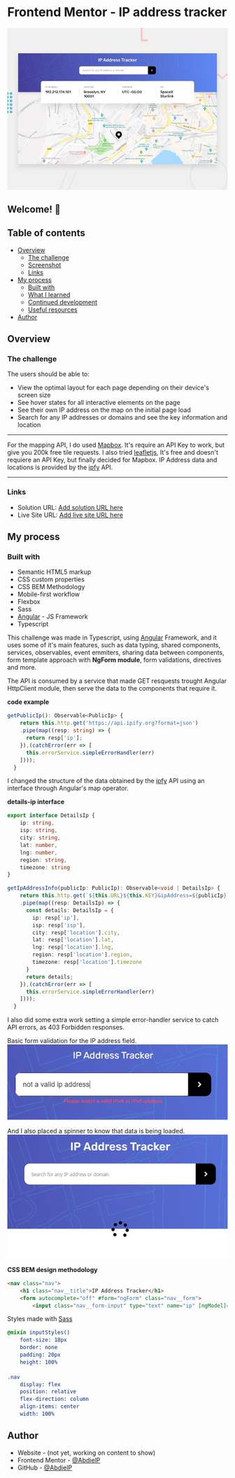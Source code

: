 # Frontend Mentor - IP address tracker

![Design preview for the IP address tracker coding challenge](./src/assets/captures/desktop-preview.jpg)

## Welcome! 👋

## Table of contents

- [Overview](#overview)
  - [The challenge](#the-challenge)
  - [Screenshot](#screenshot)
  - [Links](#links)
- [My process](#my-process)
  - [Built with](#built-with)
  - [What I learned](#what-i-learned)
  - [Continued development](#continued-development)
  - [Useful resources](#useful-resources)
- [Author](#author)

## Overview

### The challenge

The users should be able to:

- View the optimal layout for each page depending on their device's screen size
- See hover states for all interactive elements on the page
- See their own IP address on the map on the initial page load
- Search for any IP addresses or domains and see the key information and location

---

For the mapping API, I do used [Mapbox](https://www.mapbox.com/). It's require an API Key to work, but give you 200k free tile requests. I also tried [leafletjs](https://leafletjs.com/), It's free and doesn't requiere an API Key, but finally decided for Mapbox. IP Address data and locations is provided by the [ipfy](https://www.ipify.org/) API.

---

### Links

- Solution URL: [Add solution URL here](https://your-solution-url.com)
- Live Site URL: [Add live site URL here](https://your-live-site-url.com)

## My process

### Built with

- Semantic HTML5 markup
- CSS custom properties
- CSS BEM Methodology
- Mobile-first workflow
- Flexbox
- Sass
- [Angular](https://angular.io/) - JS Framework
- Typescript

This challenge was made in Typescript, using [Angular](https://angular.io/) Framework, and it uses some of it's main features, such as data typing, shared components, services, observables, event emmiters, sharing data between components, form template approach with **NgForm module**, form validations, directives and more.

The API is consumed by a service that made GET resquests trought Angular HttpClient module, then serve the data to the components that require it.

**code example**
```ts
getPublicIp(): Observable<PublicIp> {
    return this.http.get('https://api.ipify.org?format=json')
    .pipe(map((resp: string) => {
      return resp['ip'];
    }),(catchError(err => [
      this.errorService.simpleErrorHandler(err)
    ])));
  }
```

I changed the structure of the data obtained by the [ipfy](https://www.ipify.org/) API using an interface through Angular's map operator.

**details-ip interface**
```ts
export interface DetailsIp {
    ip: string,
    isp: string,
    city: string,
    lat: number,
    lng: number,
    region: string,
    timezone: string
}
```
```ts
getIpAddressInfo(publicIp: PublicIp): Observable<void | DetailsIp> {
    return this.http.get(`${this.URL}${this.KEY}&ipAddress=${publicIp}`)
    .pipe(map((resp: DetailsIp) => {
      const details: DetailsIp = {
        ip: resp['ip'],
        isp: resp['isp'],
        city: resp['location'].city,
        lat: resp['location'].lat,
        lng: resp['location'].lng,
        region: resp['location'].region,
        timezone: resp['location'].timezone
      }
      return details;
    }),(catchError(err => [
      this.errorService.simpleErrorHandler(err)
    ])));
  }
```
I also did some extra work setting a simple error-handler service to catch API errors, as 403 Forbidden responses. 

Basic form validation for the IP address field.
![SVG Spinner](./src/assets/captures/validation.png)

And I also placed a spinner to know that data is being loaded.
![SVG Spinner](./src/assets/captures/spinner.png)

**CSS BEM design methodology**
```html
<nav class="nav">
    <h1 class="nav__title">IP Address Tracker</h1>
    <form autocomplete="off" #form="ngForm" class="nav__form">
        <input class="nav__form-input" type="text" name="ip" [ngModel]="form.ip" placeholder="Search for any IP address or domain" required>
```
Styles made with [Sass](https://sass-lang.com/)

```scss
@mixin inputStyles()
    font-size: 18px
    border: none
    padding: 20px
    height: 100%

.nav 
    display: flex
    position: relative
    flex-direction: column
    align-items: center
    width: 100%
```

## Author

- Website - (not yet, working on content to show)
- Frontend Mentor - [@AbdielP](https://www.frontendmentor.io/profile/AbdielP)
- GitHub - [@AbdielP](https://github.com/AbdielP)
